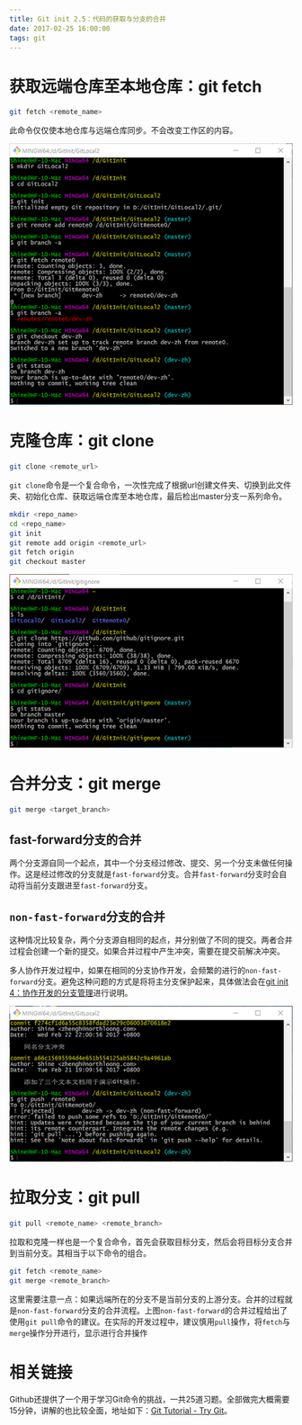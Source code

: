 ```yaml
---
title: Git init 2.5：代码的获取与分支的合并
date: 2017-02-25 16:00:00
tags: git
---
```


# 获取远端仓库至本地仓库：git fetch

``` bash
git fetch <remote_name>
```

此命令仅仅使本地仓库与远端仓库同步。不会改变工作区的内容。

![获取远端仓库至本地仓库](git-init-2-5/git_fetch.png)

# 克隆仓库：git clone

``` bash
git clone <remote_url>
```

`git clone`命令是一个复合命令，一次性完成了根据url创建文件夹、切换到此文件夹、初始化仓库、获取远端仓库至本地仓库，最后检出master分支一系列命令。

``` bash
mkdir <repo_name>
cd <repo_name>
git init
git remote add origin <remote_url>
git fetch origin
git checkout master
```

![克隆仓库](git-init-2-5/git_clone.png)

# 合并分支：git merge

``` bash
git merge <target_branch>
```

## fast-forward分支的合并

两个分支源自同一个起点，其中一个分支经过修改、提交、另一个分支未做任何操作。这是经过修改的分支就是`fast-forward`分支。合并`fast-forward`分支时会自动将当前分支跟进至`fast-forward`分支。

## `non-fast-forward`分支的合并

这种情况比较复杂，两个分支源自相同的起点，并分别做了不同的提交。两者合并过程会创建一个新的提交。如果合并过程中产生冲突，需要在提交前解决冲突。

多人协作开发过程中，如果在相同的分支协作开发，会频繁的进行的`non-fast-forward`分支。避免这种问题的方式是将将主分支保护起来，具体做法会在[git  init 4：协作开发的分支管理](git-init-4)进行说明。

![non-fast-forward分支的合并](git-init-2-5/non-fast-forward.png)

# 拉取分支：git pull

``` bash
git pull <remote_name> <remote_branch>
```

拉取和克隆一样也是一个复合命令，首先会获取目标分支，然后会将目标分支合并到当前分支。其相当于以下命令的组合。

``` bash
git fetch <remote_name>
git merge <remote_branch>
```

这里需要注意一点：如果远端所在的分支不是当前分支的上游分支。合并的过程就是`non-fast-forward`分支的合并流程。上图`non-fast-forward`的合并过程给出了使用`git pull`命令的建议。在实际的开发过程中，建议慎用`pull`操作，将`fetch`与`merge`操作分开进行，显示进行合并操作

# 相关链接

Github还提供了一个用于学习Git命令的挑战，一共25道习题。全部做完大概需要15分钟，讲解的也比较全面，地址如下：[Git Tutorial - Try Git](https://try.github.io)。